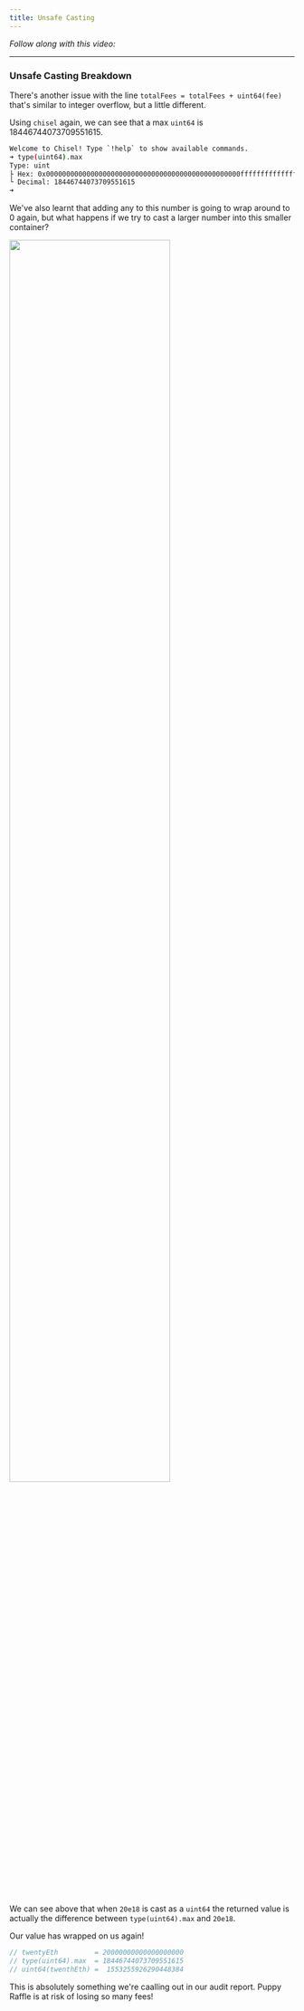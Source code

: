 ```yaml
---
title: Unsafe Casting
---
```


_Follow along with this video:_

---

### Unsafe Casting Breakdown

There's another issue with the line `totalFees = totalFees + uint64(fee)` that's similar to integer overflow, but a little different.

Using `chisel` again, we can see that a max `uint64` is 18446744073709551615.

```bash
Welcome to Chisel! Type `!help` to show available commands.
➜ type(uint64).max
Type: uint
├ Hex: 0x000000000000000000000000000000000000000000000000ffffffffffffffff
└ Decimal: 18446744073709551615
➜
```

We've also learnt that adding any to this number is going to wrap around to 0 again, but what happens if we try to cast a larger number into this smaller container?

<img src="/security-section-4/31-unsafe-casting/unsafe-casting1.png" style="width: 75%; height: auto;">

We can see above that when `20e18` is cast as a `uint64` the returned value is actually the difference between `type(uint64).max` and `20e18`.

Our value has wrapped on us again!

```js
// twentyEth         = 20000000000000000000
// type(uint64).max  = 18446744073709551615
// uint64(twenthEth) =  1553255926290448384
```

This is absolutely something we're caalling out in our audit report. Puppy Raffle is at risk of losing so many fees!
